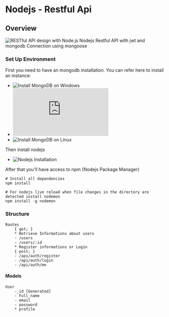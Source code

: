 # Nodejs - Restful Api
## Overview
![RESTful API design with Node.js](https://cdn-images-1.medium.com/max/2000/1*jjYC9tuf4C3HkHCP5PcKTA.jpeg "RESTful API design with Node.js")
Nodejs Restful API with jwt and mongodb Connection using mongoose

### Set Up Environment
First you need to have an mongodb installation. You can refer here to install an instance:

* ![Install MongoDB on Windows](https://medium.com/@LondonAppBrewery/how-to-download-install-mongodb-on-windows-4ee4b3493514 "MongoDB Windows Installation")
* ![Install MongoDB on Mac OS](https://treehouse.github.io/installation-guides/mac/mongo-mac.html "MongoDB Mac OS Installation")
* ![Install MongoDB on Linux](https://hevodata.com/blog/install-mongodb-on-ubuntu/ "MongoDB Linux Installation")

Then install nodejs
- ![Nodejs Installation](https://nodejs.org/en/download/)

After that you'll have access to npm (Nodejs Package Manager)
```shell
# Install all dependencies
npm install

# For nodejs live reload when file changes in the directory are detected install nodemon
npm install -g nodemon
```

### Structure
    Routes
        { get; }
        * Retrieve Informations about users
        - /users
        - /users/:id
        * Register informations or Login
        { post; }
        - /api/auth/register
        - /api/auth/login
        - /api/auth/me

#### Models
    User
        -_id [Generated]
        - Full_name
        - email
        - password
        * profile
